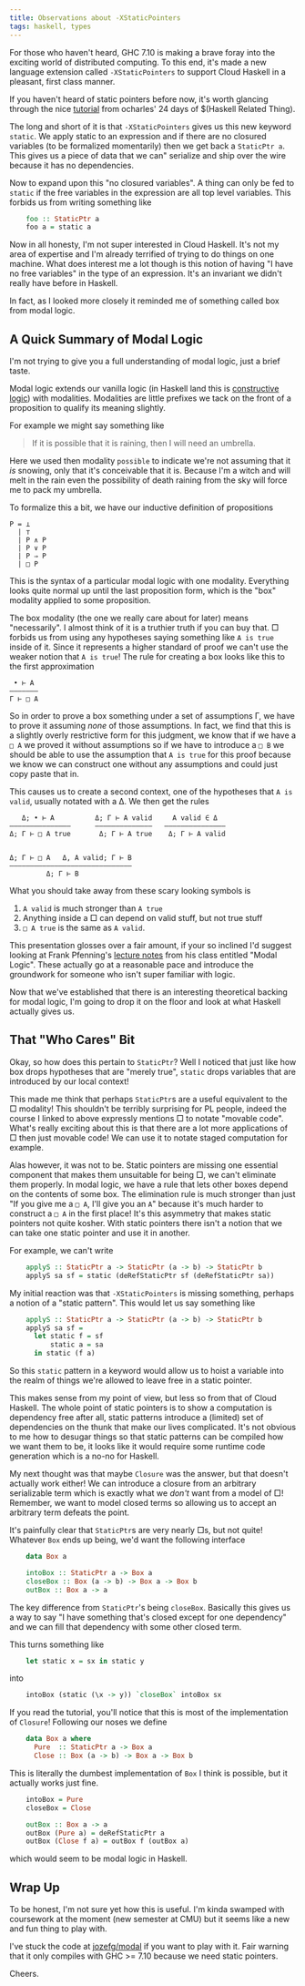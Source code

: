 ```yaml
---
title: Observations about -XStaticPointers
tags: haskell, types
---
```


For those who haven't heard, GHC 7.10 is making a brave foray into the
exciting world of distributed computing. To this end, it's made a new
language extension called `-XStaticPointers` to support Cloud Haskell
in a pleasant, first class manner.

If you haven't heard of static pointers before now, it's worth
glancing through the nice [tutorial][tutorial] from ocharles' 24 days
of $(Haskell Related Thing).

The long and short of it is that `-XStaticPointers` gives us this new
keyword `static`. We apply static to an expression and if there are
no closured variables (to be formalized momentarily) then we get
back a `StaticPtr a`. This gives us a piece of data that we can"
serialize and ship over the wire because it has no dependencies.

Now to expand upon this "no closured variables". A thing can only be
fed to `static` if the free variables in the expression are all top
level variables. This forbids us from writing something like

``` haskell
    foo :: StaticPtr a
    foo a = static a
```

Now in all honesty, I'm not super interested in Cloud Haskell. It's
not my area of expertise and I'm already terrified of trying to do
things on one machine. What does interest me a lot though is this
notion of having "I have no free variables" in the type of an
expression. It's an invariant we didn't really have before in
Haskell.

In fact, as I looked more closely it reminded me of something called
box from modal logic.

## A Quick Summary of Modal Logic

I'm not trying to give you a full understanding of modal logic, just a
brief taste.

Modal logic extends our vanilla logic (in Haskell land this is
[constructive logic][why-constructive]) with modalities. Modalities
are little prefixes we tack on the front of a proposition to qualify
its meaning slightly.

For example we might say something like

> If it is possible that it is raining, then I will need an umbrella.

Here we used then modality `possible` to indicate we're not assuming
that it *is* snowing, only that it's conceivable that it is. Because
I'm a witch and will melt in the rain even the possibility of death
raining from the sky will force me to pack my umbrella.

To formalize this a bit, we have our inductive definition of
propositions

    P = ⊥
      | ⊤
      | P ∧ P
      | P ∨ P
      | P ⇒ P
      | □ P

This is the syntax of a particular modal logic with one
modality. Everything looks quite normal up until the last
proposition form, which is the "box" modality applied to some
proposition.

The box modality (the one we really care about for later) means
"necessarily". I almost think of it is a truthier truth if you can buy
that. □ forbids us from using any hypotheses saying something like
`A is true` inside of it. Since it represents a higher standard of
proof we can't use the weaker notion that `A is true`! The rule for
creating a box looks like this to the first approximation

     • ⊢ A
    ———————
    Γ ⊢ □ A

So in order to prove a box something under a set of assumptions Γ, we
have to prove it assuming *none* of those assumptions. In fact, we
find that this is a slightly overly restrictive form for this
judgment, we know that if we have a `□ A` we proved it without
assumptions so if we have to introduce a `□ B` we should be able to
use the assumption that `A is true` for this proof because we know we
can construct one without any assumptions and could just copy paste
that in.

This causes us to create a second context, one of the hypotheses that
`A is valid`, usually notated with a Δ. We then get the rules


       Δ; • ⊢ A          Δ; Γ ⊢ A valid     A valid ∈ Δ
    ———————————————      ——————————————   ———————————————
    Δ; Γ ⊢ □ A true       Δ; Γ ⊢ A true    Δ; Γ ⊢ A valid


    Δ; Γ ⊢ □ A   Δ, A valid; Γ ⊢ B
    ——————————————————————————————
             Δ; Γ ⊢ B


What you should take away from these scary looking symbols is

 1. `A valid` is much stronger than `A true`
 2. Anything inside a □ can depend on valid stuff, but not true stuff
 3. `□ A true` is the same as `A valid`.

This presentation glosses over a fair amount, if your so inclined I'd
suggest looking at Frank Pfenning's [lecture notes][lectures] from his
class entitled "Modal Logic". These actually go at a reasonable pace
and introduce the groundwork for someone who isn't super familiar
with logic.

Now that we've established that there is an interesting theoretical
backing for modal logic, I'm going to drop it on the floor and look at
what Haskell actually gives us.

## That "Who Cares" Bit

Okay, so how does this pertain to `StaticPtr`? Well I noticed that
just like how box drops hypotheses that are "merely true", `static`
drops variables that are introduced by our local context!

This made me think that perhaps `StaticPtr`s are a useful equivalent
to the □ modality! This shouldn't be terribly surprising for PL
people, indeed the course I linked to above expressly mentions □ to
notate "movable code". What's really exciting about this is that there
are a lot more applications of □ then just movable code! We can use it
to notate staged computation for example.

Alas however, it was not to be. Static pointers are missing one
essential component that makes them unsuitable for being □, we can't
eliminate them properly. In modal logic, we have a rule that lets
other boxes depend on the contents of some box. The elimination rule
is much stronger than just "If you give me a `□ A`, I'll give you an
`A`" because it's much harder to construct a `□ A` in the first place!
It's this asymmetry that makes static pointers not quite kosher. With
static pointers there isn't a notion that we can take one static
pointer and use it in another.

For example, we can't write

``` haskell
    applyS :: StaticPtr a -> StaticPtr (a -> b) -> StaticPtr b
    applyS sa sf = static (deRefStaticPtr sf (deRefStaticPtr sa))
```

My initial reaction was that `-XStaticPointers` is missing something,
perhaps a notion of a "static pattern". This would let us say
something like

``` haskell
    applyS :: StaticPtr a -> StaticPtr (a -> b) -> StaticPtr b
    applyS sa sf =
      let static f = sf
          static a = sa
      in static (f a)
```

So this `static` pattern in a keyword would allow us to hoist a
variable into the realm of things we're allowed to leave free in a
static pointer.

This makes sense from my point of view, but less so from that of Cloud
Haskell. The whole point of static pointers is to show a computation
is dependency free after all, static patterns introduce a (limited)
set of dependencies on the thunk that make our lives complicated. It's
not obvious to me how to desugar things so that static patterns can be
compiled how we want them to be, it looks like it would require some
runtime code generation which is a no-no for Haskell.

My next thought was that maybe `Closure` was the answer, but that
doesn't actually work either! We can introduce a closure from an
arbitrary serializable term which is exactly what we *don't* want from
a model of □! Remember, we want to model closed terms so allowing us
to accept an arbitrary term defeats the point.

It's painfully clear that `StaticPtr`s are very nearly □s, but not
quite! Whatever `Box` ends up being, we'd want the following interface

``` haskell
    data Box a

    intoBox :: StaticPtr a -> Box a
    closeBox :: Box (a -> b) -> Box a -> Box b
    outBox :: Box a -> a
```

The key difference from `StaticPtr`'s being `closeBox`. Basically this
gives us a way to say "I have something that's closed except for one
dependency" and we can fill that dependency with some other closed
term.

This turns something like

``` haskell
    let static x = sx in static y
```

into

``` haskell
    intoBox (static (\x -> y)) `closeBox` intoBox sx
```

If you read the tutorial, you'll notice that this is most of the
implementation of `Closure`! Following our noses we define

``` haskell
    data Box a where
      Pure  :: StaticPtr a -> Box a
      Close :: Box (a -> b) -> Box a -> Box b
```

This is literally the dumbest implementation of `Box` I think is
possible, but it actually works just fine.

``` haskell
    intoBox = Pure
    closeBox = Close

    outBox :: Box a -> a
    outBox (Pure a) = deRefStaticPtr a
    outBox (Close f a) = outBox f (outBox a)
```

which would seem to be modal logic in Haskell.

## Wrap Up

To be honest, I'm not sure yet how this is useful. I'm kinda swamped
with coursework at the moment (new semester at CMU) but it seems like
a new and fun thing to play with.

I've stuck the code at [jozefg/modal](http://github.com/jozefg/modal)
if you want to play with it. Fair warning that it only compiles with
GHC >= 7.10 because we need static pointers.

Cheers.

[tutorial]: https://ocharles.org.uk/blog/guest-posts/2014-12-23-static-pointers.html
[lectures]: http://www.cs.cmu.edu/~fp/courses/15816-s10/
[why-constructive]: /posts/2015-01-09-constructivism.html
